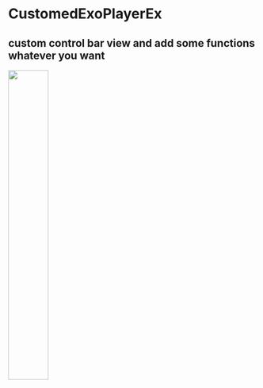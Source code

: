 # CustomedExoPlayerEx
<h2> custom control bar view and add some functions whatever you want </h2>

<img width="40%" height="40%" src="https://github.com/jin7011/CustomedExoPlayerEx/assets/67801083/a32a8d56-53d9-425b-b914-ced9830b0fe1"/>


